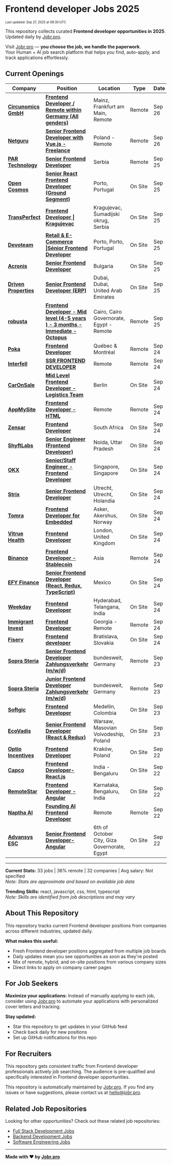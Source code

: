 <!-- prettier-ignore-start -->
# Frontend developer Jobs 2025

<sub><small>Last updated: Sep 27, 2025 at 08:30 UTC</small></sub>

This repository collects curated **Frontend developer opportunities in 2025**.  
Updated daily by [Jobr.pro](https://jobr.pro?utm_source=github&utm_medium=repo&utm_campaign=github-frontend-jobs).

Visit [Jobr.pro](https://jobr.pro?utm_source=github&utm_medium=repo&utm_campaign=github-frontend-jobs) — **you choose the job, we handle the paperwork**.  
Your Human + AI job search platform that helps you find, auto-apply, and track applications effortlessly.

## Current Openings

| Company | Position | Location | Type | Date |
| ------- | -------- | -------- | ---- | ------ |
| **[Circunomics GmbH](https://www.circunomics.com/)** | **[Frontend Developer / Remote within Germany (All genders)](https://circunomics.jobs.personio.de/job/2066772)** | Mainz, Frankfurt am Main, Remote | Remote | Sep 26 |
| **[Netguru](https://www.netguru.com/)** | **[Senior Frontend Developer with Vue.js - Freelance](https://apply.workable.com/j/3B69A0CE50/apply)** | Poland - Remote | Remote | Sep 26 |
| **[PAR Technology](https://partech.com/)** | **[Senior Frontend Developer](https://jobs.ashbyhq.com/par%20technology/2ffe18a6-0254-4faf-a310-30171bfa3b77)** | Serbia | Remote | Sep 25 |
| **[Open Cosmos](https://www.open-cosmos.com/)** | **[Senior React Frontend Developer (Ground Segment)](https://careers.open-cosmos.com/jobs/6514932-senior-react-frontend-developer-ground-segment)** | Porto, Portugal | On Site | Sep 25 |
| **[TransPerfect](https://www.transperfect.com/)** | **[Frontend Developer \| Kragujevac](https://transperfect.recruitee.com/o/frontend-developer-kragujevac)** | Kragujevac, Šumadijski okrug, Serbia | On Site | Sep 25 |
| **[Devoteam](https://www.devoteam.com/)** | **[Retail & E-Commerce \|Sénior Frontend Developer](https://jobs.smartrecruiters.com/Devoteam/744000083838895-retail-e-commerce-senior-frontend-developer)** | Porto, Porto, Portugal | On Site | Sep 25 |
| **[Acronis](https://www.acronis.com/)** | **[Senior Frontend Developer](https://acronis.wd3.myworkdayjobs.com/en-US/acronis_careers/job/Bulgaria/Senior-Frontend-Developer_R-100494)** | Bulgaria | On Site | Sep 25 |
| **[Driven Properties](https://www.drivenproperties.com/)** | **[Senior Frontend Developer (ERP)](https://apply.workable.com/j/8F46D4EB1E/apply)** | Dubai, Dubai, United Arab Emirates | On Site | Sep 25 |
| **[robusta](https://robustastudio.com/)** | **[Frontend Developer - Mid level (4-5 years ) - 3 months - Immediate - Octopus](https://apply.workable.com/j/94675E7122/apply)** | Cairo, Cairo Governorate, Egypt - Remote | Remote | Sep 25 |
| **[Poka](https://www.poka.io/)** | **[Frontend Developer](https://job-boards.greenhouse.io/poka/jobs/5654359004)** | Québec & Montréal | Remote | Sep 24 |
| **[Interfell](https://www.interfell.com)** | **[SSR FRONTEND DEVELOPER](https://interfell.zohorecruit.com/jobs/Careers/754486000009294038)** | Remote | Remote | Sep 24 |
| **[CarOnSale](https://www.caronsale.com/)** | **[Mid Level Frontend Developer - Logistics Team](https://job-boards.eu.greenhouse.io/caronsale/jobs/4680325101)** | Berlin | On Site | Sep 24 |
| **[AppMySite](https://www.appmysite.com/)** | **[Frontend Developer - HTML](https://wishacloud.zohorecruit.com/jobs/Careers/543736000005148001)** | Remote | Remote | Sep 24 |
| **[Zensar](https://www.zensar.com/)** | **[Frontend Developer](https://fa-etvl-saasfaprod1.fa.ocs.oraclecloud.com/hcmUI/CandidateExperience/en/sites/jobsearch/job/135649)** | South Africa | On Site | Sep 24 |
| **[ShyftLabs](https://shyftlabs.io)** | **[Senior Engineer (Frontend Developer)](https://jobs.lever.co/shyftlabs/4f5cbce3-044e-4fe9-852e-00b69145d668)** | Noida, Uttar Pradesh | On Site | Sep 24 |
| **[OKX](https://www.okx.com/)** | **[Senior/Staff Engineer - Frontend Developer](https://job-boards.greenhouse.io/okx/jobs/5228184003)** | Singapore, Singapore | On Site | Sep 24 |
| **[Strix](https://strix.net/)** | **[Senior Frontend Developer](https://career.strix.net/o/senior-frontend-developer)** | Utrecht, Utrecht, Holandia | On Site | Sep 24 |
| **[Tomra](https://www.tomra.com/)** | **[Frontend Developer for Embedded](https://jobs.smartrecruiters.com/Tomra/744000083616156-frontend-developer-for-embedded)** | Asker, Akershus, Norway | On Site | Sep 24 |
| **[Vitrue Health](https://www.vitruehealth.com/)** | **[Frontend Developer](https://vitruehealth.teamtailor.com/jobs/6499850-frontend-developer)** | London, United Kingdom | On Site | Sep 24 |
| **[Binance](https://www.binance.com/)** | **[Frontend Developer - Stablecoin](https://jobs.lever.co/binance/cc55db68-14ea-4c9e-a03e-37886e770f2f)** | Asia | Remote | Sep 24 |
| **[EFY Finance](https://www.efyfinance.com/)** | **[Senior Frontend Developer (React, Redux, TypeScript)](https://jobs.lever.co/efinti/8290aa58-a291-4884-a8ff-4e901e390b58)** | Mexico | On Site | Sep 24 |
| **[Weekday](https://www.weekday.works)** | **[Frontend Developer](https://apply.workable.com/j/7B95E0CA48/apply)** | Hyderabad, Telangana, India | On Site | Sep 24 |
| **[Immigrant Invest](https://immigrantinvest.com/)** | **[Frontend Developer](https://apply.workable.com/j/284D2553BB/apply)** | Georgia - Remote | Remote | Sep 24 |
| **[Fiserv](https://www.fiserv.com/)** | **[Frontend developer](https://fiserv.wd5.myworkdayjobs.com/en-US/EXT/job/Bratislava-Slovakia/Frontend-developer_R-10363473)** | Bratislava, Slovakia | On Site | Sep 24 |
| **[Sopra Steria](https://www.soprasteria.com)** | **[Senior Frontend Developer Zahlungsverkehr (m/w/d)](https://jobs.smartrecruiters.com/SopraSteria1/744000083478756-senior-frontend-developer-zahlungsverkehr-m-w-d-)** | bundesweit, Germany | Remote | Sep 23 |
| **[Sopra Steria](https://www.soprasteria.com)** | **[Junior Frontend Developer Zahlungsverkehr (m/w/d)](https://jobs.smartrecruiters.com/SopraSteria1/744000083476062-junior-frontend-developer-zahlungsverkehr-m-w-d-)** | bundesweit, Germany | Remote | Sep 23 |
| **[Softgic](https://softgic.co/)** | **[Frontend Developer](https://softwareestrategico.zohorecruit.com/jobs/Careers/684512000011817094)** | Medellin, Colombia | On Site | Sep 23 |
| **[EcoVadis](https://ecovadis.com)** | **[Senior Frontend Developer (React & Redux)](https://jobs.smartrecruiters.com/ecovadis/744000083462786-senior-frontend-developer-react-redux-)** | Warsaw, Masovian Voivodeship, Poland | On Site | Sep 23 |
| **[Optio Incentives](https://www.optioincentives.com/)** | **[Frontend Developer](https://careers.optioincentives.no/jobs/6487130-frontend-developer)** | Kraków, Poland | On Site | Sep 22 |
| **[Capco](https://www.capco.com/)** | **[Frontend Developer- React.js](https://job-boards.greenhouse.io/capco/jobs/7248010)** | India - Bengaluru | On Site | Sep 22 |
| **[RemoteStar](https://www.remotestar.io/)** | **[Frontend Developer - Angular](https://remotestar-team.freshteam.com/jobs/eerM5i6KapsI/frontend-developer-angular)** | Karnataka, Bengaluru, India | On Site | Sep 22 |
| **[Naptha AI](https://naptha.ai/)** | **[Founding AI Frontend Developer](https://jobs.ashbyhq.com/naptha/6d56395f-ae96-4182-ac3d-392f724f9a0f)** | Remote | Remote | Sep 22 |
| **[Advansys ESC](https://www.advansys-esc.com/)** | **[Senior Frontend Developer-Angular](https://apply.workable.com/j/CF67F032ED/apply)** | 6th of October City, Giza Governorate, Egypt | On Site | Sep 22 |

---

**Current Stats:** 33 jobs | 36% remote | 32 companies | Avg salary: Not specified  
_Note: Stats are approximate and based on available job data_

**Trending Skills:** react, javascript, css, html, typescript  
_Note: Skills are identified from job descriptions and may vary_

## About This Repository

This repository tracks current Frontend developer positions from companies across different industries, updated daily.

**What makes this useful:**

- Fresh Frontend developer positions aggregated from multiple job boards
- Daily updates mean you see opportunities as soon as they're posted
- Mix of remote, hybrid, and on-site positions from various company sizes
- Direct links to apply on company career pages

## For Job Seekers

**Maximize your applications:** Instead of manually applying to each job, consider using [Jobr.pro](https://jobr.pro?utm_source=github&utm_medium=repo&utm_campaign=github-frontend-jobs) to automate your applications with personalized cover letters and tracking.

**Stay updated:**

- Star this repository to get updates in your GitHub feed
- Check back daily for new positions
- Set up GitHub notifications for this repo

## For Recruiters

This repository gets consistent traffic from Frontend developer professionals actively job searching. The audience is pre-qualified and specifically interested in Frontend developer opportunities.

This repository is automatically maintained by [Jobr.pro](https://jobr.pro?utm_source=github&utm_medium=repo&utm_campaign=github-frontend-jobs). If you find any issues or have suggestions, please contact us at hello@jobr.pro.

## Related Job Repositories

Looking for other opportunities? Check out these related job repositories:

- [Full Stack Development Jobs](https://github.com/jobs-jobr-pro/Full-Stack-Development-Jobs)
- [Backend Development Jobs](https://github.com/jobs-jobr-pro/Backend-Development-Jobs)
- [Software Engineering Jobs](https://github.com/jobs-jobr-pro/Software-Engineering-Jobs)



---

**Made with ❤️ by [Jobr.pro](https://jobr.pro?utm_source=github&utm_medium=repo&utm_campaign=github-frontend-jobs)**
<!-- prettier-ignore-end -->
